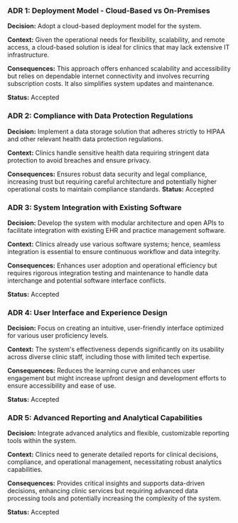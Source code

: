 ### ADR 1: Deployment Model - Cloud-Based vs On-Premises
**Decision:** Adopt a cloud-based deployment model for the system.

**Context:** Given the operational needs for flexibility, scalability, and remote access, a cloud-based solution is ideal for clinics that may lack extensive IT infrastructure.

**Consequences:** This approach offers enhanced scalability and accessibility but relies on dependable internet connectivity and involves recurring subscription costs. It also simplifies system updates and maintenance.

**Status:** Accepted

### ADR 2: Compliance with Data Protection Regulations
**Decision:** Implement a data storage solution that adheres strictly to HIPAA and other relevant health data protection regulations.

**Context:** Clinics handle sensitive health data requiring stringent data protection to avoid breaches and ensure privacy.

**Consequences:** Ensures robust data security and legal compliance, increasing trust but requiring careful architecture and potentially higher operational costs to maintain compliance standards.
**Status:** Accepted

### ADR 3: System Integration with Existing Software
**Decision:** Develop the system with modular architecture and open APIs to facilitate integration with existing EHR and practice management software.

**Context:** Clinics already use various software systems; hence, seamless integration is essential to ensure continuous workflow and data integrity.

**Consequences:** Enhances user adoption and operational efficiency but requires rigorous integration testing and maintenance to handle data interchange and potential software interface conflicts.

**Status:** Accepted

### ADR 4: User Interface and Experience Design
**Decision:** Focus on creating an intuitive, user-friendly interface optimized for various user proficiency levels.

**Context:** The system's effectiveness depends significantly on its usability across diverse clinic staff, including those with limited tech expertise.

**Consequences:** Reduces the learning curve and enhances user engagement but might increase upfront design and development efforts to ensure accessibility and ease of use.

**Status:** Accepted

### ADR 5: Advanced Reporting and Analytical Capabilities
**Decision:** Integrate advanced analytics and flexible, customizable reporting tools within the system.

**Context:** Clinics need to generate detailed reports for clinical decisions, compliance, and operational management, necessitating robust analytics capabilities.

**Consequences:** Provides critical insights and supports data-driven decisions, enhancing clinic services but requiring advanced data processing tools and potentially increasing the complexity of the system.

**Status:** Accepted
